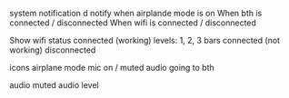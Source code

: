 system notification d
    notify when airplande mode is on
    When bth is connected / disconnected 
    When wifi is connected / disconnected



Show wifi status
    connected (working)
        levels: 1, 2, 3 bars
    connected (not working)
    disconnected

icons
    airplane mode
    mic on / muted
    audio going to bth

audio muted 
audio level

